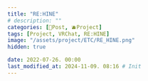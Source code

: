 ```yaml
---
title: "RE:HINE"
# description: ""
categories: [📀Post, 🫐Project]
tags: [Project, VRChat, RE:HINE]
image: "/assets/project/ETC/RE_HINE.png"
hidden: true

date: 2022-07-26. 00:00
last_modified_at: 2024-11-09. 08:16 # Init
---
```


